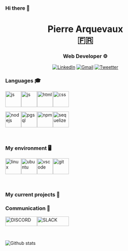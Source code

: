 ### Hi there 👋

<h1 align=center> <span>Pierre Arquevaux <br> 🇫🇷 </span></h1>

<h3 align=center>  Web Developer ⚙️  </h3>

<div align=center> 
  
<a href=https://www.linkedin.com/in/pierre-arquevaux-93097259/>![LinkedIn](https://img.shields.io/badge/linkedin-%230077B5.svg?style=for-the-badge&logo=linkedin&logoColor=white)</a> <a href=mailto:pierre.arquevaux@gmail.com>![Gmail](https://img.shields.io/badge/Gmail-D14836?style=for-the-badge&logo=gmail&logoColor=white)</a> <a href=https://twitter.com/parquevaux>![Tweetter](https://img.shields.io/badge/Twitter-1DA1F2?style=for-the-badge&logo=twitter&logoColor=white)</a> 

</div>
  

### Languages 🎓  

<img src="https://cdn.svgporn.com/logos/javascript.svg" alt="js" width="50" height="50" title="js"><img src="https://cdn.svgporn.com/logos/react.svg" alt="js" width="50" height="50" title="react"><img src="https://cdn.svgporn.com/logos/html-5.svg" alt="html" width="50" height="50" title="html"><img src="https://cdn.svgporn.com/logos/css-3.svg" alt="css" width="50" height="50" title="css">


<img src="https://cdn.svgporn.com/logos/nodejs-icon.svg" alt="nodejs" width="50" height="50" title="nodejs"><img src="https://cdn.svgporn.com/logos/postgresql.svg" alt="pgsql" width="50" height="50" title="pgsql"><img src="https://cdn.svgporn.com/logos/npm-icon.svg" alt="npm" width="50" height="50" title="npm"><img src="https://cdn.svgporn.com/logos/sequelize.svg" alt="sequelize" width="50" height="50" title="sequelize">

<br> 

### My environment 🖥️   

<div style={justify-content: center;}>

<img src="https://cdn.svgporn.com/logos/linux-tux.svg" alt="linux" width="50" height="50" margin-right="50" title="linux"><img src="https://cdn.svgporn.com/logos/ubuntu.svg" alt="ubuntu" width="50"  height="50" padding="5" title="ubuntu"><img src="https://cdn.svgporn.com/logos/visual-studio-code.svg" alt="vscode" width="50" height="50" padding="5" title="vscode"><img src="https://cdn.svgporn.com/logos/git-icon.svg" alt="git" width="50" height="50" padding="5" title="git">
  
</div>
 
<br>

### My current projects 🔧  

<p Working on my portfolio and a App for Pizza lovers :pizza: :it:


<br>

### Communication 🤜

<div style={justify-content: center;}>

<img src="https://img.shields.io/badge/Discord-5865F2?style=for-the-badge&logo=discord&logoColor=white" alt="DISCORD" width="100" height="30" margin-right="50" title="DISCORD"><img src="https://img.shields.io/badge/Slack-4A154B?style=for-the-badge&logo=slack&logoColor=white" alt="SLACK" width="100" height="30" margin-right="50" title="SLACK">

</div>

<br>

![Github stats](https://github-readme-stats.vercel.app/api?username=Pierre-Arquevaux)
